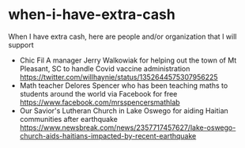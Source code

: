 # when-i-have-extra-cash
When I have extra cash, here are people and/or organization that I will support

- Chic Fil A manager Jerry Walkowiak for helping out the town of Mt Pleasant, SC to handle Covid vaccine administration https://twitter.com/willhaynie/status/1352644575307956225
- Math teacher Delores Spencer who has been teaching maths to students around the world via Facebook for free https://www.facebook.com/mrsspencersmathlab
- Our Savior's Lutheran Church in Lake Oswego for aiding Haitian communities after earthquake https://www.newsbreak.com/news/2357717457627/lake-oswego-church-aids-haitians-impacted-by-recent-earthquake
